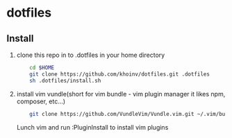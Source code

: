 # dotfiles
## Install
1. clone this repo in to .dotfiles in your home directory

    ```sh
        cd $HOME
        git clone https://github.com/khoinv/dotfiles.git .dotfiles
        sh .dotfiles/install.sh
    ```
2. install vim vundle(short for vim bundle - vim plugin manager it likes npm, composer, etc...)

    ```sh
        git clone https://github.com/VundleVim/Vundle.vim.git ~/.vim/bundle/Vundle.vim
    ```
   Lunch vim and run :PluginInstall to install vim plugins
